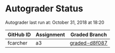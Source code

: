 # Autograder Status
Autograder last run at: October 31, 2018 at 18:20

| GitHub ID | Assignment | Graded Branch |
|-----------|------------|---------------|
| fcarcher | a3 | [graded-d8f087](https://github.com/Fall2018COMP401-001/a3-fcarcher/tree/graded-d8f087) | 
